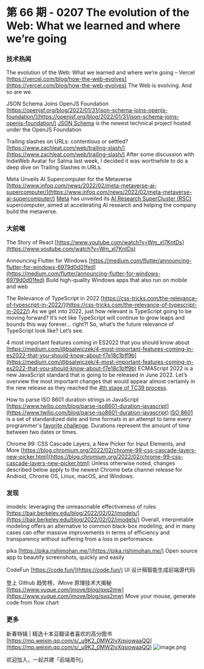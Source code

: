 # 第 66 期 - 0207 The evolution of the Web: What we learned and where we’re going
### 技术热闻
The evolution of the Web: What we learned and where we’re going – Vercel
[https://vercel.com/blog/how-the-web-evolves](https://vercel.com/blog/how-the-web-evolves)
The Web is evolving. And so are we.

JSON Schema Joins OpenJS Foundation
[https://openjsf.org/blog/2022/01/31/json-schema-joins-openjs-foundation/](https://openjsf.org/blog/2022/01/31/json-schema-joins-openjs-foundation/)
[JSON Schema](https://json-schema.org/) is the newest technical project hosted under the OpenJS Foundation

Trailing slashes on URLs: contentious or settled?
[https://www.zachleat.com/web/trailing-slash/](https://www.zachleat.com/web/trailing-slash/)
After some discussion with IndieWeb Avatar for Salma last week, I decided it was worthwhile to do a deep dive on Trailing Slashes in URLs.

Meta Unveils AI Supercomputer for the Metaverse
[https://www.infoq.com/news/2022/02/meta-metaverse-ai-supercomputer/](https://www.infoq.com/news/2022/02/meta-metaverse-ai-supercomputer/)
[Meta](https://about.facebook.com/meta) has unveiled its [AI Research SuperCluster (RSC)](https://ai.facebook.com/blog/ai-rsc) supercomputer, aimed at accelerating AI research and helping the company build the metaverse.

### 大前端
The Story of React
[https://www.youtube.com/watch?v=Wm_xI7KntDs](https://www.youtube.com/watch?v=Wm_xI7KntDs)

Announcing Flutter for Windows
[https://medium.com/flutter/announcing-flutter-for-windows-6979d0d01fed](https://medium.com/flutter/announcing-flutter-for-windows-6979d0d01fed)
Build high-quality Windows apps that also run on mobile and web

The Relevance of TypeScript in 2022
[https://css-tricks.com/the-relevance-of-typescript-in-2022/](https://css-tricks.com/the-relevance-of-typescript-in-2022/)
As we get into 2022, just how relevant is TypeScript going to be moving forward? It’s not like TypeScript will continue to grow leaps and bounds this way forever… right?! So, what’s the future relevance of TypeScript look like? Let’s see.

4 most important features coming in ES2022 that you should know about
[https://medium.com/@bsalwiczek/4-most-important-features-coming-in-es2022-that-you-should-know-about-f7e18c1bff9b](https://medium.com/@bsalwiczek/4-most-important-features-coming-in-es2022-that-you-should-know-about-f7e18c1bff9b)
ECMAScript 2022 is a new JavaScript standard that is going to be released in June 2022. Let’s overview the most important changes that would appear almost certainly in the new release as they reached the [4th stage of TC39 process](https://tc39.es/process-document/).

How to parse ISO 8601 duration strings in JavaScript
[https://www.twilio.com/blog/parse-iso8601-duration-javascript](https://www.twilio.com/blog/parse-iso8601-duration-javascript)
[ISO 8601](https://en.wikipedia.org/wiki/ISO_8601) is a set of standardized date and time formats in an attempt to tame every programmer's [favorite challenge](https://www.reddit.com/r/ProgrammerHumor/comments/j7g110/how_to_use_dates_in_javascript/). Durations represent the amount of time between two dates or times.

Chrome 99: CSS Cascade Layers, a New Picker for Input Elements, and More
[https://blog.chromium.org/2022/02/chrome-99-css-cascade-layers-new-picker.html](https://blog.chromium.org/2022/02/chrome-99-css-cascade-layers-new-picker.html)
Unless otherwise noted, changes described below apply to the newest Chrome beta channel release for Android, Chrome OS, Linux, macOS, and Windows.

### 发现
imodels: leveraging the unreasonable effectiveness of rules
[https://bair.berkeley.edu/blog/2022/02/02/imodels/](https://bair.berkeley.edu/blog/2022/02/02/imodels/)
Overall, interpretable modeling offers an alternative to common black-box modeling, and in many cases can offer massive improvements in terms of efficiency and transparency without suffering from a loss in performance.

pika
[https://pika.rishimohan.me/](https://pika.rishimohan.me/)
Open source app to beautify screenshots, quickly and easily

CodeFun
[https://code.fun/](https://code.fun/)
UI 设计稿智能生成前端源代码

登上 Github 趋势榜，iMove 原理技术大揭秘
[https://www.yuque.com/imove/blog/qxq2mw](https://www.yuque.com/imove/blog/qxq2mw)
Move your mouse, generate code from flow chart

### 更多
新春特辑 | 精选十本豆瓣读者喜欢的高分图书
[https://mp.weixin.qq.com/s/_u9K2_0MW2lvXqsiowaaQQ](https://mp.weixin.qq.com/s/_u9K2_0MW2lvXqsiowaaQQ)
![image.png](https://cdn.nlark.com/yuque/0/2020/png/85771/1605930034828-7fc81343-651f-4a15-8465-eebe5a23cf61.png#crop=0&crop=0&crop=1&crop=1&height=31&id=C5Hpa&margin=%5Bobject%20Object%5D&name=image.png&originHeight=90&originWidth=2186&originalType=binary&ratio=1&rotation=0&showTitle=false&size=14325&status=done&style=none&title=&width=746)


欢迎加入，一起共建「前端周刊」
